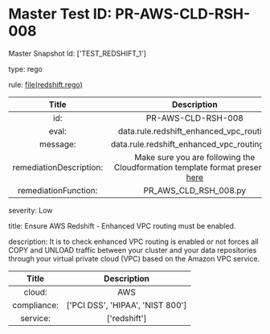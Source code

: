 



# Master Test ID: PR-AWS-CLD-RSH-008


Master Snapshot Id: ['TEST_REDSHIFT_1']

type: rego

rule: [file(redshift.rego)]  
  
  
  
  

|Title|Description|
| :---: | :---: |
|id: |PR-AWS-CLD-RSH-008|
|eval: |data.rule.redshift_enhanced_vpc_routing|
|message: |data.rule.redshift_enhanced_vpc_routing_err|
|remediationDescription: |Make sure you are following the Cloudformation template format presented <a href='https://boto3.amazonaws.com/v1/documentation/api/latest/reference/services/redshift.html#Redshift.Client.describe_clusters' target='_blank'>here</a>|
|remediationFunction: |PR_AWS_CLD_RSH_008.py|


severity: Low

title: Ensure AWS Redshift - Enhanced VPC routing must be enabled.

description: It is to check enhanced VPC routing is enabled or not forces all COPY and UNLOAD traffic between your cluster and your data repositories through your virtual private cloud (VPC) based on the Amazon VPC service.  
  
  

|Title|Description|
| :---: | :---: |
|cloud: |AWS|
|compliance: |['PCI DSS', 'HIPAA', 'NIST 800']|
|service: |['redshift']|



[file(redshift.rego)]: https://github.com/prancer-io/prancer-compliance-test/tree/master/aws/cloud/redshift.rego
